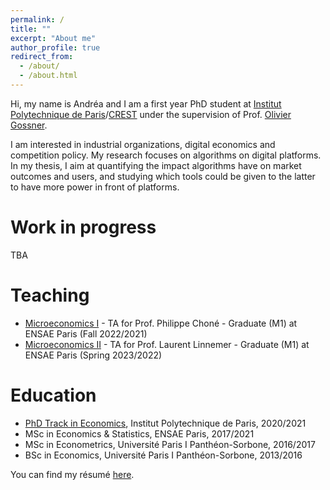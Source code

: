 ```yaml
---
permalink: /
title: ""
excerpt: "About me"
author_profile: true
redirect_from: 
  - /about/
  - /about.html
---
```


Hi, my name is Andréa and I am a first year PhD student at [Institut Polytechnique de Paris](https://www.ip-paris.fr/)/[CREST](https://crest.science/) under the supervision of Prof. [Olivier Gossner](http://gossner.me/). 

I am interested in industrial organizations, digital economics and competition policy. My research focuses on algorithms on digital platforms. In my thesis, I aim at quantifying the impact algorithms have on market outcomes and users, and studying which tools could be given to the latter to have more power in front of platforms.

Work in progress
======

TBA

Teaching
======

- [Microeconomics I](https://www.ensae.fr/courses/microeconomie-1/) - TA for Prof. Philippe Choné - Graduate (M1) at ENSAE Paris (Fall 2022/2021)
- [Microeconomics II](https://www.ensae.fr/courses/microeconomie-2-economie-industrielle/) - TA for Prof. Laurent Linnemer - Graduate (M1) at ENSAE Paris (Spring 2023/2022)

Education
======

- [PhD Track in Economics](https://www.ip-paris.fr/education/phd-tracks/phd-track-economie), Institut Polytechnique de Paris, 2020/2021
- MSc in Economics & Statistics, ENSAE Paris, 2017/2021
- MSc in Econometrics, Université Paris I Panthéon-Sorbone, 2016/2017
- BSc in Economics, Université Paris I Panthéon-Sorbone, 2013/2016

You can find my résumé [here](https://andreaepivent.github.io/files/CV_EN_EPIVENT.pdf).